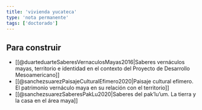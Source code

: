 ```yaml
---
title: 'vivienda yucateca'
type: 'nota permanente'
tags: ['doctorado']
---
```


## Para construir 

- [[@duarteduarteSaberesVernaculosMayas2016|Saberes vernáculos mayas, territorio e identidad en el contexto del Proyecto de Desarrollo Mesoamericano]]
- [[@sanchezsuarezPaisajeCulturalEfimero2020|Paisaje cultural efímero. El patrimonio vernáculo maya en su relación con el territorio]]
- [[@sanchezsuarezSaberesPakLu2020|Saberes del pak’lu’um. La tierra y la casa en el área maya]]

